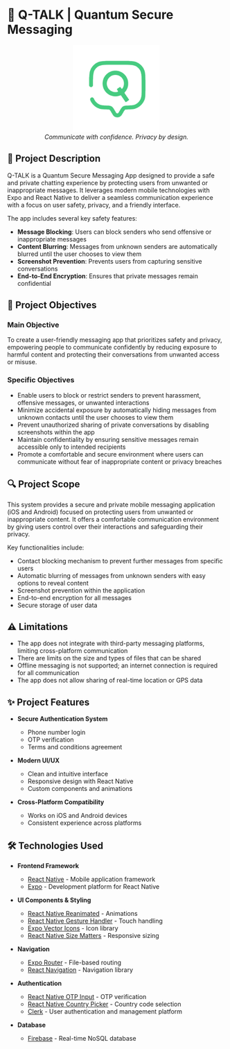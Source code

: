 # 🔐 Q-TALK | Quantum Secure Messaging

<p align="center">
  <img src="./src/assets/images/Q-TALK-LOGO-SIMPLE.png" alt="Q-TALK Logo" width="200"/>
  <br>
  <em>Communicate with confidence. Privacy by design.</em>
</p>

## 📱 Project Description

Q-TALK is a Quantum Secure Messaging App designed to provide a safe and private chatting experience by protecting users from unwanted or inappropriate messages. It leverages modern mobile technologies with Expo and React Native to deliver a seamless communication experience with a focus on user safety, privacy, and a friendly interface.

The app includes several key safety features:

- **Message Blocking**: Users can block senders who send offensive or inappropriate messages
- **Content Blurring**: Messages from unknown senders are automatically blurred until the user chooses to view them
- **Screenshot Prevention**: Prevents users from capturing sensitive conversations
- **End-to-End Encryption**: Ensures that private messages remain confidential

## 🎯 Project Objectives

### Main Objective

To create a user-friendly messaging app that prioritizes safety and privacy, empowering people to communicate confidently by reducing exposure to harmful content and protecting their conversations from unwanted access or misuse.

### Specific Objectives

- Enable users to block or restrict senders to prevent harassment, offensive messages, or unwanted interactions
- Minimize accidental exposure by automatically hiding messages from unknown contacts until the user chooses to view them
- Prevent unauthorized sharing of private conversations by disabling screenshots within the app
- Maintain confidentiality by ensuring sensitive messages remain accessible only to intended recipients
- Promote a comfortable and secure environment where users can communicate without fear of inappropriate content or privacy breaches

## 🔍 Project Scope

This system provides a secure and private mobile messaging application (iOS and Android) focused on protecting users from unwanted or inappropriate content. It offers a comfortable communication environment by giving users control over their interactions and safeguarding their privacy.

Key functionalities include:

- Contact blocking mechanism to prevent further messages from specific users
- Automatic blurring of messages from unknown senders with easy options to reveal content
- Screenshot prevention within the application
- End-to-end encryption for all messages
- Secure storage of user data

## ⚠️ Limitations

- The app does not integrate with third-party messaging platforms, limiting cross-platform communication
- There are limits on the size and types of files that can be shared
- Offline messaging is not supported; an internet connection is required for all communication
- The app does not allow sharing of real-time location or GPS data

## ✨ Project Features

- **Secure Authentication System**

  - Phone number login
  - OTP verification
  - Terms and conditions agreement

- **Modern UI/UX**

  - Clean and intuitive interface
  - Responsive design with React Native
  - Custom components and animations

- **Cross-Platform Compatibility**
  - Works on iOS and Android devices
  - Consistent experience across platforms

## 🛠️ Technologies Used

- **Frontend Framework**

  - [React Native](https://reactnative.dev/) - Mobile application framework
  - [Expo](https://expo.dev) - Development platform for React Native

- **UI Components & Styling**

  - [React Native Reanimated](https://docs.swmansion.com/react-native-reanimated/) - Animations
  - [React Native Gesture Handler](https://docs.swmansion.com/react-native-gesture-handler/) - Touch handling
  - [Expo Vector Icons](https://docs.expo.dev/guides/icons/) - Icon library
  - [React Native Size Matters](https://github.com/nirsky/react-native-size-matters) - Responsive sizing

- **Navigation**

  - [Expo Router](https://docs.expo.dev/router/introduction/) - File-based routing
  - [React Navigation](https://reactnavigation.org/) - Navigation library

- **Authentication**

  - [React Native OTP Input](https://www.npmjs.com/package/@codsod/react-native-otp-input) - OTP verification
  - [React Native Country Picker](https://www.npmjs.com/package/react-native-country-picker-modal) - Country code selection
  - [Clerk](https://clerk.dev/) - User authentication and management platform

- **Database**

  - [Firebase](https://firebase.google.com/) - Real-time NoSQL database
